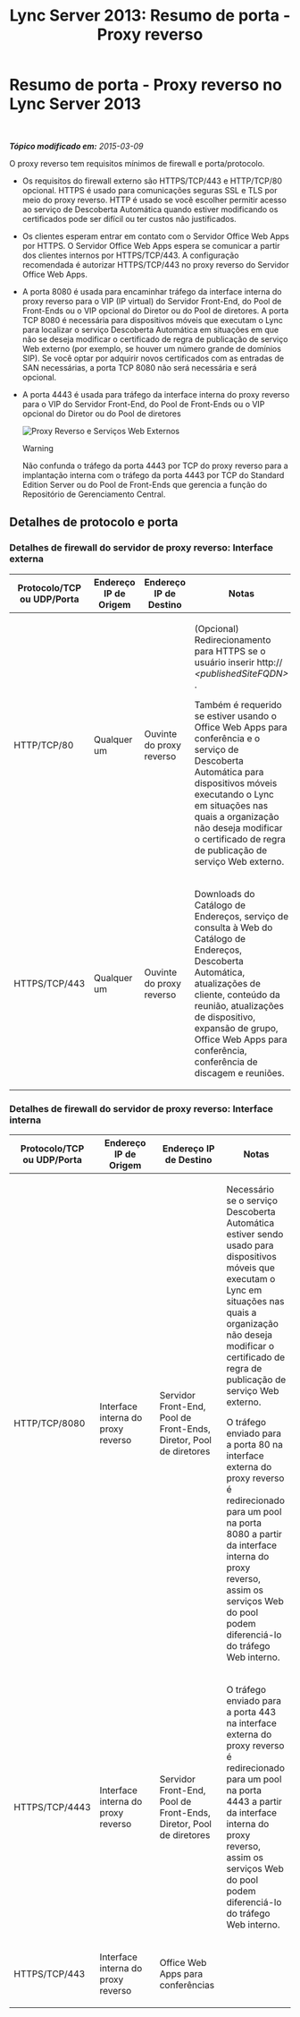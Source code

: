 ﻿---
title: 'Lync Server 2013: Resumo de porta - Proxy reverso'
TOCTitle: Resumo de porta - Proxy reverso
ms:assetid: 59b9ac3c-3e6f-4776-b366-174f0dd1f2eb
ms:mtpsurl: https://technet.microsoft.com/pt-br/library/JJ204932(v=OCS.15)
ms:contentKeyID: 49306809
ms.date: 05/19/2016
mtps_version: v=OCS.15
ms.translationtype: HT
---

# Resumo de porta - Proxy reverso no Lync Server 2013

 

_**Tópico modificado em:** 2015-03-09_

O proxy reverso tem requisitos mínimos de firewall e porta/protocolo.

  - Os requisitos do firewall externo são HTTPS/TCP/443 e HTTP/TCP/80 opcional. HTTPS é usado para comunicações seguras SSL e TLS por meio do proxy reverso. HTTP é usado se você escolher permitir acesso ao serviço de Descoberta Automática quando estiver modificando os certificados pode ser difícil ou ter custos não justificados.

  - Os clientes esperam entrar em contato com o Servidor Office Web Apps por HTTPS. O Servidor Office Web Apps espera se comunicar a partir dos clientes internos por HTTPS/TCP/443. A configuração recomendada é autorizar HTTPS/TCP/443 no proxy reverso do Servidor Office Web Apps.

  - A porta 8080 é usada para encaminhar tráfego da interface interna do proxy reverso para o VIP (IP virtual) do Servidor Front-End, do Pool de Front-Ends ou o VIP opcional do Diretor ou do Pool de diretores. A porta TCP 8080 é necessária para dispositivos móveis que executam o Lync para localizar o serviço Descoberta Automática em situações em que não se deseja modificar o certificado de regra de publicação de serviço Web externo (por exemplo, se houver um número grande de domínios SIP). Se você optar por adquirir novos certificados com as entradas de SAN necessárias, a porta TCP 8080 não será necessária e será opcional.

  - A porta 4443 é usada para tráfego da interface interna do proxy reverso para o VIP do Servidor Front-End, do Pool de Front-Ends ou o VIP opcional do Diretor ou do Pool de diretores
    
    ![Proxy Reverso e Serviços Web Externos](images/JJ204932.13142405-d5c9-45b7-a8b7-a8c89f09c97c(OCS.15).jpg "Proxy Reverso e Serviços Web Externos")  
    

    > [!WARNING]  
    > Não confunda o tráfego da porta 4443 por TCP do proxy reverso para a implantação interna com o tráfego da porta 4443 por TCP do Standard Edition Server ou do Pool de Front-Ends que gerencia a função do Repositório de Gerenciamento Central.



## Detalhes de protocolo e porta

### Detalhes de firewall do servidor de proxy reverso: Interface externa

<table>
<colgroup>
<col style="width: 25%" />
<col style="width: 25%" />
<col style="width: 25%" />
<col style="width: 25%" />
</colgroup>
<thead>
<tr class="header">
<th>Protocolo/TCP ou UDP/Porta</th>
<th>Endereço IP de Origem</th>
<th>Endereço IP de Destino</th>
<th>Notas</th>
</tr>
</thead>
<tbody>
<tr class="odd">
<td><p>HTTP/TCP/80</p></td>
<td><p>Qualquer um</p></td>
<td><p>Ouvinte do proxy reverso</p></td>
<td><p>(Opcional) Redirecionamento para HTTPS se o usuário inserir http:// <em>&lt;publishedSiteFQDN&gt;</em> .</p>
<p>Também é requerido se estiver usando o Office Web Apps para conferência e o serviço de Descoberta Automática para dispositivos móveis executando o Lync em situações nas quais a organização não deseja modificar o certificado de regra de publicação de serviço Web externo.</p></td>
</tr>
<tr class="even">
<td><p>HTTPS/TCP/443</p></td>
<td><p>Qualquer um</p></td>
<td><p>Ouvinte do proxy reverso</p></td>
<td><p>Downloads do Catálogo de Endereços, serviço de consulta à Web do Catálogo de Endereços, Descoberta Automática, atualizações de cliente, conteúdo da reunião, atualizações de dispositivo, expansão de grupo, Office Web Apps para conferência, conferência de discagem e reuniões.</p></td>
</tr>
</tbody>
</table>


### Detalhes de firewall do servidor de proxy reverso: Interface interna

<table>
<colgroup>
<col style="width: 25%" />
<col style="width: 25%" />
<col style="width: 25%" />
<col style="width: 25%" />
</colgroup>
<thead>
<tr class="header">
<th>Protocolo/TCP ou UDP/Porta</th>
<th>Endereço IP de Origem</th>
<th>Endereço IP de Destino</th>
<th>Notas</th>
</tr>
</thead>
<tbody>
<tr class="odd">
<td><p>HTTP/TCP/8080</p></td>
<td><p>Interface interna do proxy reverso</p></td>
<td><p>Servidor Front-End, Pool de Front-Ends, Diretor, Pool de diretores</p></td>
<td><p>Necessário se o serviço Descoberta Automática estiver sendo usado para dispositivos móveis que executam o Lync em situações nas quais a organização não deseja modificar o certificado de regra de publicação de serviço Web externo.</p>
<p>O tráfego enviado para a porta 80 na interface externa do proxy reverso é redirecionado para um pool na porta 8080 a partir da interface interna do proxy reverso, assim os serviços Web do pool podem diferenciá-lo do tráfego Web interno.</p></td>
</tr>
<tr class="even">
<td><p>HTTPS/TCP/4443</p></td>
<td><p>Interface interna do proxy reverso</p></td>
<td><p>Servidor Front-End, Pool de Front-Ends, Diretor, Pool de diretores</p></td>
<td><p>O tráfego enviado para a porta 443 na interface externa do proxy reverso é redirecionado para um pool na porta 4443 a partir da interface interna do proxy reverso, assim os serviços Web do pool podem diferenciá-lo do tráfego Web interno.</p></td>
</tr>
<tr class="odd">
<td><p>HTTPS/TCP/443</p></td>
<td><p>Interface interna do proxy reverso</p></td>
<td><p>Office Web Apps para conferências</p></td>
<td><p></p></td>
</tr>
</tbody>
</table>

